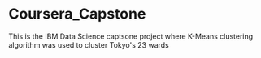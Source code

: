 # Coursera_Capstone
This is the IBM Data Science captsone project where K-Means clustering algorithm was used to cluster Tokyo's 23 wards
